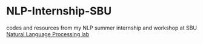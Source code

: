 # NLP-Internship-SBU
codes and resources from my NLP summer internship and workshop at SBU [Natural Language Processing lab](http://nlp.sbu.ac.ir/English/Main.aspx)
